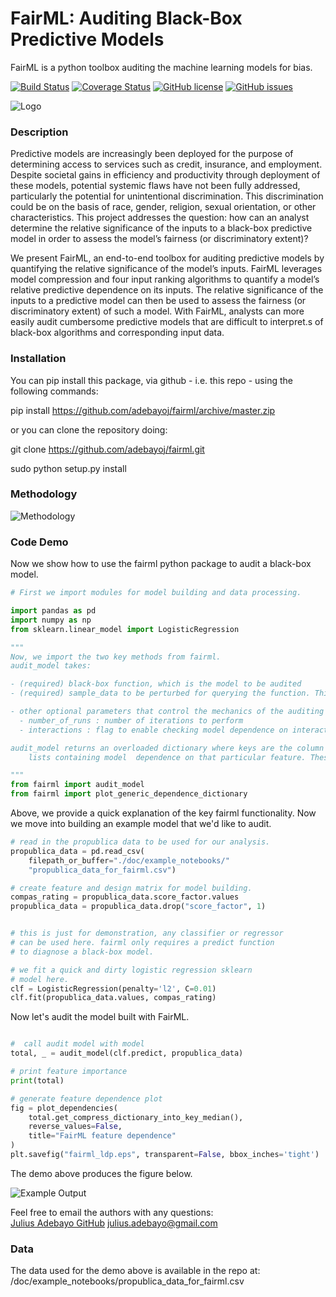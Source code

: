 # FairML: Auditing Black-Box Predictive Models

FairML is a python toolbox auditing the machine learning models for bias.

[![Build Status](https://travis-ci.org/adebayoj/fairml.svg?branch=master)](https://travis-ci.org/adebayoj/fairml/)
[![Coverage Status](https://coveralls.io/repos/github/adebayoj/fairml/badge.svg?branch=master)](https://coveralls.io/github/adebayoj/fairml?branch=master)
[![GitHub license](https://img.shields.io/badge/license-MIT-blue.svg)](https://raw.githubusercontent.com/adebayoj/fairml/master/LICENSE)
[![GitHub issues](https://img.shields.io/github/issues/adebayoj/fairml.svg)](https://github.com/adebayoj/fairml/issues)

![Logo](fairml/master/doc/images/logo2-small.png)

### Description

Predictive models are increasingly been deployed for the purpose
of determining access to services such as credit, insurance, and
employment. Despite societal gains in efficiency and 
productivity through deployment of these models, potential 
systemic flaws have not been fully addressed, particularly the
potential for unintentional discrimination. This discrimination
could be on the basis of race, gender, religion, sexual orientation,
or other characteristics. This project addresses the question:
how can an analyst determine the relative significance of the inputs
to a black-box predictive model in order to assess the model’s
fairness (or discriminatory extent)?

We present FairML, an end-to-end toolbox for auditing predictive
models by quantifying the relative significance of the model’s
inputs. FairML leverages model compression and four input ranking
algorithms to quantify a model’s relative predictive dependence
on its inputs. The relative significance of the inputs to a
predictive model can then be used to assess the fairness (or
discriminatory extent) of such a model. With FairML, analysts can
more easily audit cumbersome predictive models that are
difficult to interpret.s of black-box algorithms and corresponding input data.

### Installation 

You can pip install this package, via github - i.e. this repo - using the 
following commands:

pip install https://github.com/adebayoj/fairml/archive/master.zip

or you can clone the repository doing:

git clone https://github.com/adebayoj/fairml.git

sudo python setup.py install

### Methodology

![Methodology](fairml/doc/images/fairml_methodology_picture.png)

### Code Demo

Now we show how to use the fairml python package to audit
a black-box model.

```python
# First we import modules for model building and data processing.

import pandas as pd
import numpy as np
from sklearn.linear_model import LogisticRegression

"""
Now, we import the two key methods from fairml.
audit_model takes:

- (required) black-box function, which is the model to be audited
- (required) sample_data to be perturbed for querying the function. This has to be a pandas dataframe with no missing data.

- other optional parameters that control the mechanics of the auditing process, for example:
  - number_of_runs : number of iterations to perform
  - interactions : flag to enable checking model dependence on interactions.

audit_model returns an overloaded dictionary where keys are the column names of input pandas dataframe and values are
    lists containing model  dependence on that particular feature. These lists of size number_of_runs.

"""
from fairml import audit_model
from fairml import plot_generic_dependence_dictionary
```

Above, we provide a quick explanation of the key fairml functionality. Now we move into building an example model that
we'd like to audit.

```python
# read in the propublica data to be used for our analysis.
propublica_data = pd.read_csv(
    filepath_or_buffer="./doc/example_notebooks/"
    "propublica_data_for_fairml.csv")

# create feature and design matrix for model building.
compas_rating = propublica_data.score_factor.values
propublica_data = propublica_data.drop("score_factor", 1)


# this is just for demonstration, any classifier or regressor
# can be used here. fairml only requires a predict function
# to diagnose a black-box model.

# we fit a quick and dirty logistic regression sklearn
# model here.
clf = LogisticRegression(penalty='l2', C=0.01)
clf.fit(propublica_data.values, compas_rating)

```

Now let's audit the model built with FairML.

```python

#  call audit model with model
total, _ = audit_model(clf.predict, propublica_data)

# print feature importance
print(total)

# generate feature dependence plot
fig = plot_dependencies(
    total.get_compress_dictionary_into_key_median(),
    reverse_values=False,
    title="FairML feature dependence"
)
plt.savefig("fairml_ldp.eps", transparent=False, bbox_inches='tight')
```

The demo above produces the figure below. 

![Example Output](fairml/master/doc/images/feature_dependence_plot_fairml_propublica_linear_direct_small.png)


Feel free to email the authors with any questions:  
[Julius Adebayo GitHub](https://github.com/adebayoj) [julius.adebayo@gmail.com](mailto:julius.adebayo@gmail.com)

### Data

The data used for the demo above is available in the repo at: 
/doc/example_notebooks/propublica_data_for_fairml.csv

